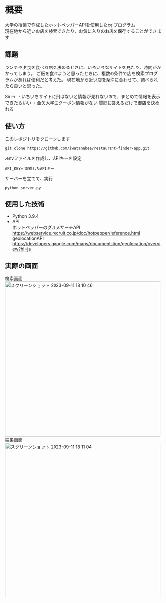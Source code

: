 # 概要
大学の授業で作成したホットペッパーAPIを使用したcgiプログラム<br>
現在地から近いお店を検索できたり、お気に入りのお店を保存することができます
## 課題
ランチや夕食を食べる店を決めるときに、いろいろなサイトを見たり、時間がかかってしまう。
ご飯を食べようと思ったときに、複数の条件で店を検索プログラムがあれば便利だと考えた。
現在地から近い店を条件に合わせて、調べられたら良いと思った。

Siri→
・いちいちサイトに飛ばないと情報が見れないので、まとめて情報を表示できたらいい
・金欠大学生クーポン情報がない
質問に答えるだけで御店を決めれる

## 使い方
このレポジトリをクローンします
```
git clone https://github.com/iwatanabee/restaurant-finder-app.git
```
.envファイルを作成し、APIキーを設定
``` .env
API_KEY='取得したAPIキー'
```
サーバーを立てて、実行
```
python server.py
```


## 使用した技術
- Python 3.9.4
- API <br>
ホットペッパーのグルメサーチAPI<br>
https://webservice.recruit.co.jp/doc/hotpepper/reference.html<br>
geolocationAPI <br>https://developers.google.com/maps/documentation/geolocation/overview?hl=ja

## 実際の画面
検索画面<br>
<img width="500" alt="スクリーンショット 2023-09-11 18 10 46" src="https://github.com/iwatanabee/restaurant-finder-app/assets/83575309/0a8385ad-1ae1-45bc-b8d2-628f228e4144">
<br>
結果画面<br>
<img width="500" alt="スクリーンショット 2023-09-11 18 11 04" src="https://github.com/iwatanabee/restaurant-finder-app/assets/83575309/d8524ac2-649c-4490-9491-52e557ccf65c">

